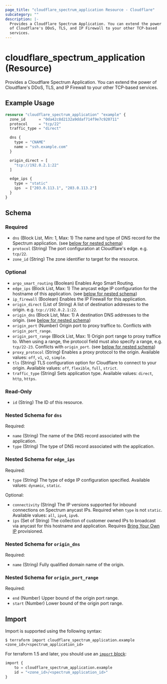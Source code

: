```yaml
---
page_title: "cloudflare_spectrum_application Resource - Cloudflare"
subcategory: ""
description: |-
  Provides a Cloudflare Spectrum Application. You can extend the power
  of Cloudflare's DDoS, TLS, and IP Firewall to your other TCP-based
  services.
---
```


# cloudflare_spectrum_application (Resource)

Provides a Cloudflare Spectrum Application. You can extend the power
of Cloudflare's DDoS, TLS, and IP Firewall to your other TCP-based
services.

## Example Usage

```terraform
resource "cloudflare_spectrum_application" "example" {
  zone_id      = "0da42c8d2132a9ddaf714f9e7c920711"
  protocol     = "tcp/22"
  traffic_type = "direct"

  dns {
    type = "CNAME"
    name = "ssh.example.com"
  }

  origin_direct = [
    "tcp://192.0.2.1:22"
  ]

  edge_ips {
    type = "static"
    ips  = ["203.0.113.1", "203.0.113.2"]
  }
}
```
<!-- schema generated by tfplugindocs -->
## Schema

### Required

- `dns` (Block List, Min: 1, Max: 1) The name and type of DNS record for the Spectrum application. (see [below for nested schema](#nestedblock--dns))
- `protocol` (String) The port configuration at Cloudflare's edge. e.g. `tcp/22`.
- `zone_id` (String) The zone identifier to target for the resource.

### Optional

- `argo_smart_routing` (Boolean) Enables Argo Smart Routing.
- `edge_ips` (Block List, Max: 1) The anycast edge IP configuration for the hostname of this application. (see [below for nested schema](#nestedblock--edge_ips))
- `ip_firewall` (Boolean) Enables the IP Firewall for this application.
- `origin_direct` (List of String) A list of destination addresses to the origin. e.g. `tcp://192.0.2.1:22`.
- `origin_dns` (Block List, Max: 1) A destination DNS addresses to the origin. (see [below for nested schema](#nestedblock--origin_dns))
- `origin_port` (Number) Origin port to proxy traffice to. Conflicts with `origin_port_range`.
- `origin_port_range` (Block List, Max: 1) Origin port range to proxy traffice to. When using a range, the protocol field must also specify a range, e.g. `tcp/22-23`. Conflicts with `origin_port`. (see [below for nested schema](#nestedblock--origin_port_range))
- `proxy_protocol` (String) Enables a proxy protocol to the origin. Available values: `off`, `v1`, `v2`, `simple`.
- `tls` (String) TLS configuration option for Cloudflare to connect to your origin. Available values: `off`, `flexible`, `full`, `strict`.
- `traffic_type` (String) Sets application type. Available values: `direct`, `http`, `https`.

### Read-Only

- `id` (String) The ID of this resource.

<a id="nestedblock--dns"></a>
### Nested Schema for `dns`

Required:

- `name` (String) The name of the DNS record associated with the application.
- `type` (String) The type of DNS record associated with the application.


<a id="nestedblock--edge_ips"></a>
### Nested Schema for `edge_ips`

Required:

- `type` (String) The type of edge IP configuration specified. Available values: `dynamic`, `static`.

Optional:

- `connectivity` (String) The IP versions supported for inbound connections on Spectrum anycast IPs. Required when `type` is not `static`. Available values: `all`, `ipv4`, `ipv6`.
- `ips` (Set of String) The collection of customer owned IPs to broadcast via anycast for this hostname and application. Requires [Bring Your Own IP](https://developers.cloudflare.com/spectrum/getting-started/byoip/) provisioned.


<a id="nestedblock--origin_dns"></a>
### Nested Schema for `origin_dns`

Required:

- `name` (String) Fully qualified domain name of the origin.


<a id="nestedblock--origin_port_range"></a>
### Nested Schema for `origin_port_range`

Required:

- `end` (Number) Upper bound of the origin port range.
- `start` (Number) Lower bound of the origin port range.

## Import

Import is supported using the following syntax:

```shell
$ terraform import cloudflare_spectrum_application.example <zone_id>/<spectrum_application_id>
```

For terraform 1.5 and later, you should use an [`import` block](https://developer.hashicorp.com/terraform/language/import):
```terraform
import {
    to = cloudflare_spectrum_application.example
    id = "<zone_id>/<spectrum_application_id>"
}
```
